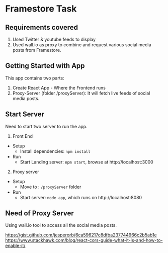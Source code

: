 # Framestore Task

## Requirements covered

1. Used Twitter & youtube feeds to display
2. Used wall.io as proxy to combine and request various social media posts from Framestore.

## Getting Started with App

This app contains two parts:

1. Create React App - Where the Frontend runs
2. Proxy-Server (folder /proxyServer): It will fetch live feeds of social media posts.

## Start Server

Need to start two server to run the app.

1. Front End

- Setup
  - Install dependencies: `npm install`
- Run
  - Start Landing server: `npm start`, browse at http://localhost:3000

2. Proxy server

- Setup
  - Move to : `/proxyServer` folder
- Run
  - Start server: `node app`, which runs on http://localhost:8080

## Need of Proxy Server

Using wall.io tool to access all the social media posts.

https://gist.github.com/jesperorb/6ca596217c8dfba237744966c2b5ab1e
https://www.stackhawk.com/blog/react-cors-guide-what-it-is-and-how-to-enable-it/
